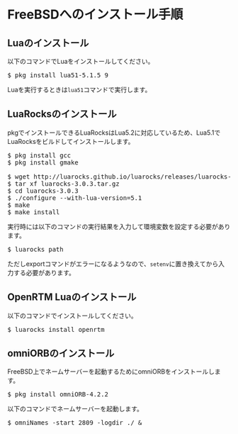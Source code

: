 # FreeBSDへのインストール手順

## Luaのインストール

以下のコマンドでLuaをインストールしてください。

<pre>
$ pkg install lua51-5.1.5_9
</pre>

Luaを実行するときは`lua51`コマンドで実行します。

## LuaRocksのインストール

pkgでインストールできるLuaRocksはLua5.2に対応しているため、Lua5.1でLuaRocksをビルドしてインストールします。

<pre>
$ pkg install gcc
$ pkg install gmake

$ wget http://luarocks.github.io/luarocks/releases/luarocks-3.0.3.tar.gz
$ tar xf luarocks-3.0.3.tar.gz
$ cd luarocks-3.0.3
$ ./configure --with-lua-version=5.1
$ make
$ make install
</pre>

実行時には以下のコマンドの実行結果を入力して環境変数を設定する必要があります。

<pre>
$ luarocks path
</pre>

ただしexportコマンドがエラーになるようなので、`setenv`に置き換えてから入力する必要があります。

## OpenRTM Luaのインストール
以下のコマンドでインストールしてください。

<pre>
$ luarocks install openrtm
</pre>


## omniORBのインストール
FreeBSD上でネームサーバーを起動するためにomniORBをインストールします。

<pre>
$ pkg install omniORB-4.2.2
</pre>

以下のコマンドでネームサーバーを起動します。

<pre>
$ omniNames -start 2809 -logdir ./ &
</pre>
